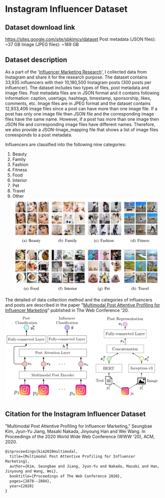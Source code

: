 # Instagram Influencer Dataset


## Dataset download link
https://sites.google.com/site/sbkimcv/dataset
Post metadata (JSON files): ~37 GB
Image (JPEG files): ~189 GB


## Dataset description
As a part of the '[Influencer Marketing Research](https://sites.google.com/site/sbkimcv/research?authuser=0#h.p_ID_38)', I collected data from Instagram and share it for the research purpose. 
The dataset contains 33,935 influencers with their 10,180,500 Instagram posts (300 posts per influencer).
The dataset includes two types of files, post metadata and image files.
Post metadata files are in JSON format and it contains following information: caption, usertags, hashtags, timestamp, sponsorship, likes, comments, etc.
Image files are in JPEG format and the dataset contains 12,933,406 image files since a post can have more than one image file.
If a post has only one image file then JSON file and the corresponding image files have the same name.
However, if a post has more than one image then JSON file and corresponding image files have different names.
Therefore, we also provide a JSON-Image_mapping file that shows a list of image files coreesponds to a post metadata.

Influencers are classified into the following nine categories:
1. Beauty
2. Family
3. Fashion
4. Fitness
5. Food
6. Interior
7. Pet
8. Travel
9. Other
![DatasetImage](https://github.com/ksb2043/instagram_influencer_dataset/blob/master/image2.png)

The detailed of data collection method and the categories of influencers and posts are described in the paper "[Multimodal Post Attentive Profiling for Influencer Marketing](https://dl.acm.org/doi/abs/10.1145/3366423.3380052)" published in The Web Conference '20.
![Framework](https://github.com/ksb2043/instagram_influencer_dataset/blob/master/image1.png)

## Citation for the Instagram Influencer Dataset

"Multimodal Post Attentive Profiling for Influencer Marketing," Seungbae Kim, Jyun-Yu Jiang, Masaki Nakada, Jinyoung Han and Wei Wang.  In Proceedings of the 2020 World Wide Web Conference (WWW '20), ACM, 2020.

```
@inproceedings{kim2020multimodal,
  title={Multimodal Post Attentive Profiling for Influencer Marketing},
  author={Kim, Seungbae and Jiang, Jyun-Yu and Nakada, Masaki and Han, Jinyoung and Wang, Wei},
  booktitle={Proceedings of The Web Conference 2020},
  pages={2878--2884},
  year={2020}
}
```
